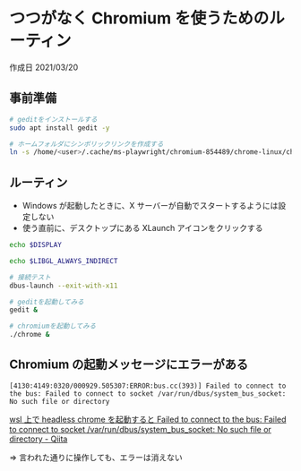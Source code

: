 # つつがなく Chromium を使うためのルーティン

作成日 2021/03/20

## 事前準備

```bash
# geditをインストールする
sudo apt install gedit -y

# ホームフォルダにシンボリックリンクを作成する
ln -s /home/<user>/.cache/ms-playwright/chromium-854489/chrome-linux/chrome /home/<user>/chrome
```

## ルーティン

- Windows が起動したときに、X サーバーが自動でスタートするようには設定しない
- 使う直前に、デスクトップにある XLaunch アイコンをクリックする

```bash
echo $DISPLAY

echo $LIBGL_ALWAYS_INDIRECT

# 接続テスト
dbus-launch --exit-with-x11

# geditを起動してみる
gedit &

# chromiumを起動してみる
./chrome &
```

## Chromium の起動メッセージにエラーがある

```text
[4130:4149:0320/000929.505307:ERROR:bus.cc(393)] Failed to connect to the bus: Failed to connect to socket /var/run/dbus/system_bus_socket: No such file or directory
```

[wsl 上で headless chrome を起動すると Failed to connect to the bus: Failed to connect to socket /var/run/dbus/system_bus_socket: No such file or directory \- Qiita](https://qiita.com/yugo-yamamoto/items/4b3286ab9c67c5f40080)

=> 言われた通りに操作しても、エラーは消えない
